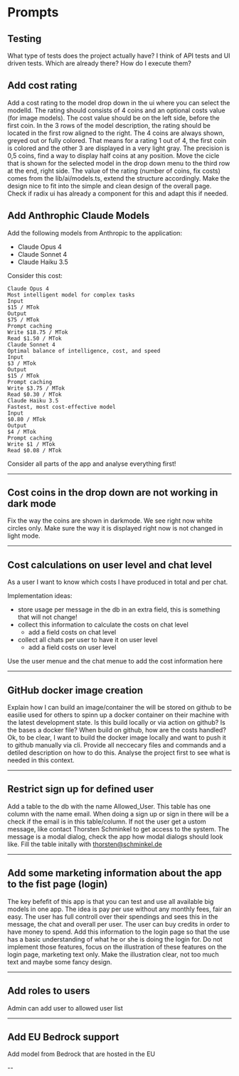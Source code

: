 # Prompts

## Testing

What type of tests does the project actually have?
I think of API tests and UI driven tests. Which are already there?
How do I execute them?


##  Add cost rating

Add a cost rating to the model drop down in the ui where you can select the modelId.
The rating should consists of 4 coins and an optional costs value (for image models).
The cost value should be on the left side, before the first coin.
In the 3 rows of the model description, the rating should be located in the first row aligned to the right.
The 4 coins are always shown, greyed out or fully colored. That means for a rating 1 out of 4,
the first coin is colored and the other 3 are displayed in a very light gray.
The precision is 0,5 coins, find a way to display half coins at any position.
Move the cicle that is shown for the selected model in the drop down menu to the third row at the end, right side.
The value of the rating (number of coins, fix costs) comes from the lib/ai/models.ts, extend the structure accordingly.
Make the design nice to fit into the simple and clean design of the overall page.
Check if radix ui has already a component for this and adapt this if needed.

## Add Anthrophic Claude Models

Add the following models from Anthropic to the application:
- Claude Opus 4
- Claude Sonnet 4
- Claude Haiku 3.5

Consider this cost:
```
Claude Opus 4
Most intelligent model for complex tasks
Input
$15 / MTok
Output
$75 / MTok
Prompt caching
Write $18.75 / MTok
Read $1.50 / MTok
Claude Sonnet 4
Optimal balance of intelligence, cost, and speed
Input
$3 / MTok
Output
$15 / MTok
Prompt caching
Write $3.75 / MTok
Read $0.30 / MTok
Claude Haiku 3.5
Fastest, most cost-effective model
Input
$0.80 / MTok
Output
$4 / MTok
Prompt caching
Write $1 / MTok
Read $0.08 / MTok
```

Consider all parts of the app and analyse everything first!

---

## Cost coins in the drop down are not working in dark mode

Fix the way the coins are shown in darkmode.
We see right now white circles only.
Make sure the way it is displayed right now is not changed in light mode.

---

## Cost calculations on user level and chat level

As a user I want to know which costs I have produced in total and per chat.

Implementation ideas:
- store usage per message in the db in an extra field, this is something that will not change!
- collect this information to calculate the costs on chat level
  - add a field costs on chat level
- collect all chats per user to have it on user level
  - add a field costs on user level

Use the user menue and the chat menue to add the cost information here

---

## GitHub docker image creation

Explain how I can build an image/container the will be stored on github to be easilie used for others to spinn up a docker container on their machine with the latest development state.
Is this build locally or via action on github?
Is the bases a docker file?
When build on github, how are the costs handled?
Ok, to be clear, I want to build the docker image locally and want to push it to github manually via cli.
Provide all neccecary files and commands and a detiled description on how to do this.
Analyse the project first to see what is needed in this context.

---

## Restrict sign up for defined user

Add a table to the db with the name Allowed_User.
This table has one column with the name email.
When doing a sign up or sign in there will be a check if the email is in this table/column.
If not the user get a ustom message, like contact Thorsten Schminkel to get access to the system.
The message is a modal dialog, check the app how modal dialogs should look like.
Fill the table initally with thorsten@schminkel.de

---

## Add some marketing information about the app to the fist page (login)

The key befefit of this app is that you can test and use all available big models in one app.
The idea is pay per use without any monthly fees, fair an easy.
The user has full controll over their spendings and sees this in the message, the chat and overall per user.
The user can buy credits in order to have money to spend.
Add this information to the login page so that the use has a basic understanding of what he or she is doing the login for.
Do not implement those features, focus on the illustration of these features on the login page, marketing text only.
Make the illustration clear, not too much text and maybe some fancy design.

---

## Add roles to users

Admin can add user to allowed user list

---

## Add EU Bedrock support

Add model from Bedrock that are hosted in the EU

--

